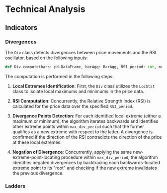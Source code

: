 

# Technical Analysis

## Indicators

### Divergences

The `Div` class detects divergences between price movements and the RSI oscillator, based on the following inputs:

```python
def Div.compute(bars: pd.DataFrame, barAgg: BarAgg, RSI_period: int, max_div_period: int, max_neg_period: int) -> pd.DataFrame
```

The computation is performed in the following steps:

1. **Local Extremes Identification**: First, the `Div` class utilizes the `LocStat` class to isolate local maximums and minimums in the price data.

2. **RSI Computation**: Concurrently, the Relative Strength Index (RSI) is calculated for the price data over the specified `RSI_period`. 

3. **Divergence Points Detection**: For each identified local extreme (either a maximum or minimum), the algorithm iterates backwards and identifies other extreme points within `max_div_period` such that the former qualifies as a new extreme with respect to the latter. A divergence is confirmed if the direction of the RSI contradicts the direction of the price at these local extremes. 

4. **Negation of Divergence**: Concurrently, applying the same new-extreme-point-locating procedure within `max_div_period`, the algorithm identifies negated divergences by backtracing each backwards-located extreme point to its "root" and checking if the new extreme invalidates the previous divergence. 


### Ladders

